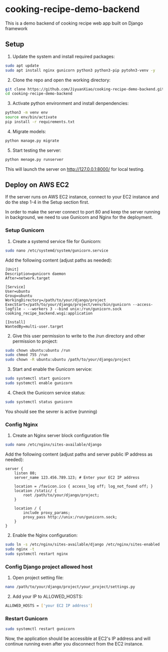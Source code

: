 # cooking-recipe-demo-backend

This is a demo backend of cooking recipe web app built on Django framework

## Setup

1. Update the system and install required packages:

```bash
sudo apt update
sudo apt install nginx gunicorn python3 python3-pip pytohn3-venv -y
```

2. Clone the repo and open the working directory:

```bash
git clone https://github.com/JiyuanXiao/cooking-recipe-demo-backend.git
cd cooking-recipe-demo-backend
```

3. Activate python environment and install denpendencies:

```bash
python3 -m venv env
source env/bin/activate
pip install -r requirements.txt
```

4. Migrate models:

```bash
python manage.py migrate
```

5. Start testing the server:

```bash
python menage.py runserver
```

This will launch the server on http://127.0.0.1:8000/ for local testing.

## Deploy on AWS EC2

If the server runs on AWS EC2 instance, connect to your EC2 instance and do the step 1-4 in the Setup section first.

In order to make the server connect to port 80 and keep the server running in background, we need to use Gunicorn and Nginx for the deployment.

### Setup Gunicorn

1. Create a systemd service file for Gunicorn:

```bash
sudo nano /etc/systemd/system/gunicorn.service

```

Add the following content (adjust paths as needed):

```
[Unit]
Description=gunicorn daemon
After=network.target

[Service]
User=ubuntu
Group=ubuntu
WorkingDirectory=/path/to/your/django/project
ExecStart=/path/to/your/django/project/venv/bin/gunicorn --access-logfile - --workers 3 --bind unix:/run/gunicorn.sock cooking_recipe_backend.wsgi:application

[Install]
WantedBy=multi-user.target
```

2. Give this user permission to write to the /run directory and other permission to project:

```bash
sudo chown ubuntu:ubuntu /run
sudo chmod 755 /run
sudo chown -R ubuntu:ubuntu /path/to/your/django/project
```

3. Start and enable the Gunicorn service:

```bash
sudo systemctl start gunicorn
sudo systemctl enable gunicorn
```

4. Check the Gunicorn service status:

```bash
sudo systemctl status gunicorn
```

You should see the sevrer is active (running)

### Config Nginx

1. Create an Nginx server block configuration file

```bash
sudo nano /etc/nginx/sites-available/django
```

Add the following content (adjust paths and server public IP address as needed):

```
server {
    listen 80;
    server_name 123.456.789.123; # Enter your EC2 IP address

    location = /favicon.ico { access_log off; log_not_found off; }
    location /static/ {
        root /path/to/your/django/project;
    }

    location / {
        include proxy_params;
        proxy_pass http://unix:/run/gunicorn.sock;
    }
}
```

2. Enable the Nginx configuration:

```bash
sudo ln -s /etc/nginx/sites-available/django /etc/nginx/sites-enabled
sudo nginx -t
sudo systemctl restart nginx
```

### Config Django project allowed host

1. Open project setting file:

```bash
nano /path/to/your/django/project/your_project/settings.py
```

2. Add your IP to ALLOWED_HOSTS:

```bash
ALLOWED_HOSTS = ['your EC2 IP address']
```

### Restart Gunicorn

```bash
sudo systemctl restart gunicorn
```

Now, the application should be accessible at EC2's IP address and will continue running even after you disconnect from the EC2 instance.
